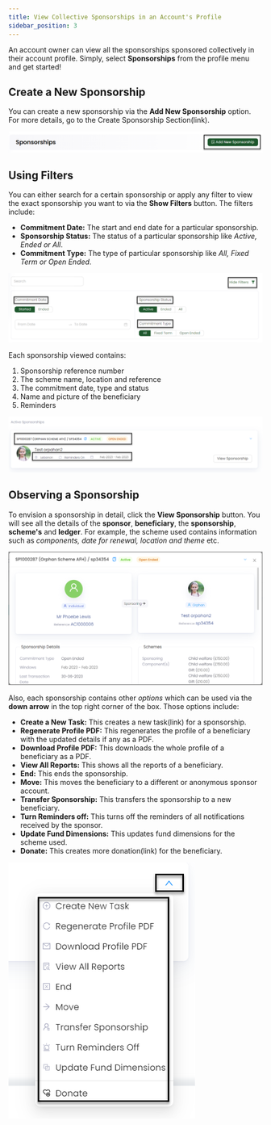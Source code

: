 ```yaml
---
title: View Collective Sponsorships in an Account's Profile
sidebar_position: 3
---
```


An account owner can view all the sponsorships sponsored collectively in their account profile. Simply, select **Sponsorships** from the profile menu and get started!

## Create a New Sponsorship

You can create a new sponsorship via the **Add New Sponsorship** option. For more details, go to the Create Sponsorship Section(link).

![Create Sponsorship](./create-sponsorship-button.png)

## Using Filters

You can either search for a certain sponsorship or apply any filter to view the exact sponsorship you want to via the **Show Filters** button. The filters include:

- **Commitment Date:** The start and end date for a particular sponsorship.
- **Sponsorship Status:** The status of a particular sponsorship like *Active, Ended or All*.
- **Commitment Type:** The type of particular sponsorship like *All, Fixed Term or Open Ended*.

![Filters Option](./filters-option.png)

Each sponsorship viewed contains:

1. Sponsorship reference number
2. The scheme name, location and reference
3. The commitment date, type and status
4. Name and picture of the beneficiary
5. Reminders

![Sponsorship View](./sponsorship-view.png)

## Observing a Sponsorship

To envision a sponsorship in detail, click the **View Sponsorship** button. You will see all the details of the **sponsor**, **beneficiary**, the **sponsorship**, **scheme's** and **ledger**. For example, the scheme used contains information such as *components, date for renewal, location and theme* etc.

![Sponsorship Detail](./sponsorship-detail.png)

Also, each sponsorship contains other *options* which can be used via the **down arrow** in the top right corner of the box. Those options include:

- **Create a New Task:** This creates a new task(link) for a sponsorship.
- **Regenerate Profile PDF:** This regenerates the profile of a beneficiary with the updated details if any as a PDF.
- **Download Profile PDF:** This downloads the whole profile of a beneficiary as a PDF.
- **View All Reports:** This shows all the reports of a beneficiary.
- **End:** This ends the sponsorship.
- **Move:** This moves the beneficiary to a different or anonymous sponsor account.
- **Transfer Sponsorship:** This transfers the sponsorship to a new beneficiary.
- **Turn Reminders off:** This turns off the reminders of all notifications received by the sponsor.
- **Update Fund Dimensions:** This updates fund dimensions for the scheme used.
- **Donate:** This creates more donation(link) for the beneficiary. 

![Down Arrow Options](./down-arrow-options.png)
